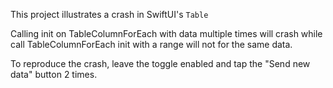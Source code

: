 This project illustrates a crash in SwiftUI's `Table`

Calling init on TableColumnForEach with data multiple times will crash while call TableColumnForEach init with a range will not for the same data.

To reproduce the crash, leave the toggle enabled and tap the "Send new data" button 2 times.
